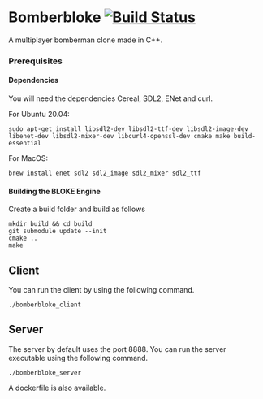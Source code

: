 # Bomberbloke [![Build Status](https://travis-ci.com/joeyshuttleworth/bomberbloke.svg?branch=default)](https://travis-ci.com/joeyshuttleworth/bomberbloke)

A multiplayer bomberman clone made in C++.

### Prerequisites

#### Dependencies
You will need the dependencies Cereal, SDL2, ENet and curl.

For Ubuntu 20.04:
```
sudo apt-get install libsdl2-dev libsdl2-ttf-dev libsdl2-image-dev libenet-dev libsdl2-mixer-dev libcurl4-openssl-dev cmake make build-essential
```
For MacOS:
```
brew install enet sdl2 sdl2_image sdl2_mixer sdl2_ttf
```

#### Building the BLOKE Engine
Create a build folder and build as follows
```
mkdir build && cd build
git submodule update --init
cmake ..
make
```


## Client

You can run the client by using the following command.
```
./bomberbloke_client
```

## Server

The server by default uses the port 8888. You can run the server executable using the following command.
```
./bomberbloke_server
```
A dockerfile is also available.
